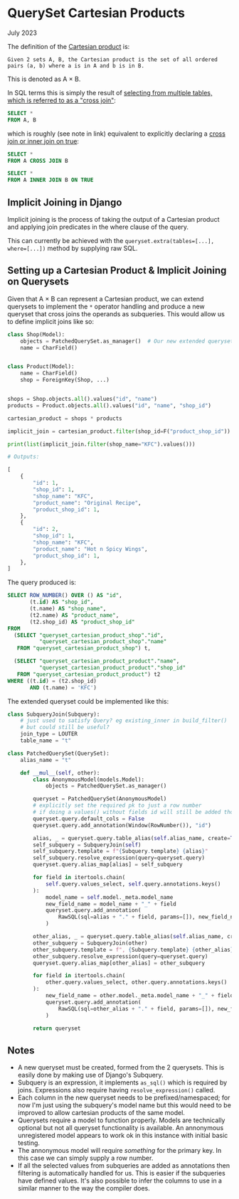 QuerySet Cartesian Products
===========================

July 2023


The definition of the [Cartesian product](https://en.wikipedia.org/wiki/Cartesian_product) is:

    Given 2 sets A, B, the Cartesian product is the set of all ordered pairs (a, b) where a is in A and b is in B.

This is denoted as A × B.

In SQL terms this is simply the result of [selecting from multiple tables, which is referred to as a "cross
join"](https://www.postgresql.org/docs/current/queries-table-expressions.html#QUERIES-FROM):

```sql
SELECT *
FROM A, B
```

which is roughly (see note in link) equivalent to explicitly declaring a [cross
join or inner join on true](https://www.postgresql.org/docs/15/queries-table-expressions.html#id-1.5.6.6.5.6.2):

```sql
SELECT *
FROM A CROSS JOIN B
```

```sql
SELECT *
FROM A INNER JOIN B ON TRUE
```


Implicit Joining in Django
--------------------------

Implicit joining is the process of taking the output of a Cartesian product and applying join predicates in the where
clause of the query.

This can currently be achieved with the `queryset.extra(tables=[...], where=[...])` method by supplying raw SQL.


Setting up a Cartesian Product & Implicit Joining on Querysets
--------------------------------------------------------------

Given that A × B can represent a Cartesian product, we can extend querysets to implement the `*` operator handling and
produce a new queryset that cross joins the operands as subqueries. This would allow us to define implicit joins like
so:

```python
class Shop(Model):
    objects = PatchedQuerySet.as_manager()  # Our new extended queryset
    name = CharField()


class Product(Model):
    name = CharField()
    shop = ForeignKey(Shop, ...)


shops = Shop.objects.all().values("id", "name")
products = Product.objects.all().values("id", "name", "shop_id")

cartesian_product = shops * products

implicit_join = cartesian_product.filter(shop_id=F("product_shop_id"))

print(list(implicit_join.filter(shop_name="KFC").values()))

# Outputs:

[
    {
        "id": 1,
        "shop_id": 1,
        "shop_name": "KFC",
        "product_name": "Original Recipe",
        "product_shop_id": 1,
    },
    {
        "id": 2,
        "shop_id": 1,
        "shop_name": "KFC",
        "product_name": "Hot n Spicy Wings",
        "product_shop_id": 1,
    },
]
```

The query produced is:

```sql
SELECT ROW_NUMBER() OVER () AS "id",
       (t.id) AS "shop_id",
       (t.name) AS "shop_name",
       (t2.name) AS "product_name",
       (t2.shop_id) AS "product_shop_id"
FROM
  (SELECT "queryset_cartesian_product_shop"."id",
          "queryset_cartesian_product_shop"."name"
   FROM "queryset_cartesian_product_shop") t,

  (SELECT "queryset_cartesian_product_product"."name",
          "queryset_cartesian_product_product"."shop_id"
   FROM "queryset_cartesian_product_product") t2
WHERE ((t.id) = (t2.shop_id)
       AND (t.name) = 'KFC')
```

The extended queryset could be implemented like this:


```python
class SubqueryJoin(Subquery):
    # just used to satisfy Query? eg existing_inner in build_filter()
    # but could still be useful?
    join_type = LOUTER
    table_name = "t"

class PatchedQuerySet(QuerySet):
    alias_name = "t"

    def __mul__(self, other):
        class AnonymousModel(models.Model):
            objects = PatchedQuerySet.as_manager()

        queryset = PatchedQuerySet(AnonymousModel)
        # explicitly set the required pk to just a row number
        # if doing a values() without fields id will still be added though
        queryset.query.default_cols = False
        queryset.query.add_annotation(Window(RowNumber()), "id")

        alias, _ = queryset.query.table_alias(self.alias_name, create=True)
        self_subquery = SubqueryJoin(self)
        self_subquery.template = f"{Subquery.template} {alias}"
        self_subquery.resolve_expression(query=queryset.query)
        queryset.query.alias_map[alias] = self_subquery

        for field in itertools.chain(
            self.query.values_select, self.query.annotations.keys()
        ):
            model_name = self.model._meta.model_name
            new_field_name = model_name + "_" + field
            queryset.query.add_annotation(
                RawSQL(sql=alias + "." + field, params=[]), new_field_name
            )

        other_alias, _ = queryset.query.table_alias(self.alias_name, create=True)
        other_subquery = SubqueryJoin(other)
        other_subquery.template = f", {Subquery.template} {other_alias}"
        other_subquery.resolve_expression(query=queryset.query)
        queryset.query.alias_map[other_alias] = other_subquery

        for field in itertools.chain(
            other.query.values_select, other.query.annotations.keys()
        ):
            new_field_name = other.model._meta.model_name + "_" + field
            queryset.query.add_annotation(
                RawSQL(sql=other_alias + "." + field, params=[]), new_field_name
            )

        return queryset
```


Notes
-----

 - A new queryset must be created, formed from the 2 querysets. This is easily done by making use of Django's Subquery.
 - Subquery is an expression, it implements `as_sql()` which is required by joins. Expressions also require having
   `resolve_expression()` called.
 - Each column in the new queryset needs to be prefixed/namespaced; for now I'm just using the subquery's model name but
   this would need to be improved to allow cartesian products of the same model.
 - Querysets require a model to function properly. Models are technically optional but not all queryset functionality is
   available. An annonymous unregistered model appears to work ok in this instance with initial basic testing.
 - The annonymous model will require _something_ for the primary key. In this case we can simply supply a row number.
 - If all the selected values from subqueries are added as annotations then filtering is automatically handled for us.
   This is easier if the subqueries have defined values. It's also possible to infer the columns to use in a similar
   manner to the way the compiler does.
